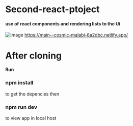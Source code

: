 # Second-react-ptoject
<h4>use of react components and rendering lists to the Ui</h4>


![image](https://user-images.githubusercontent.com/72573043/228504285-efb9d06d-b21d-49f2-9958-61d8a7f06e78.png)
https://main--cosmic-malabi-8a2dbc.netlify.app/

<h1>After cloning</h1>
<strong>Run</strong>
<h3>npm install</h3>
to get the depencies then

<h3>npm run dev</h3>
to view app in local host
